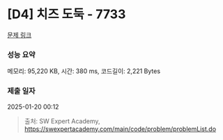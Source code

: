 # [D4] 치즈 도둑 - 7733 

[문제 링크](https://swexpertacademy.com/main/code/problem/problemDetail.do?contestProbId=AWrDOdQqRCUDFARG) 

### 성능 요약

메모리: 95,220 KB, 시간: 380 ms, 코드길이: 2,221 Bytes

### 제출 일자

2025-01-20 00:12



> 출처: SW Expert Academy, https://swexpertacademy.com/main/code/problem/problemList.do